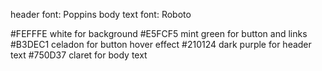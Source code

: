 header font: Poppins
body text font: Roboto

#FEFFFE white for background
#E5FCF5 mint green for button and links
#B3DEC1 celadon for button hover effect
#210124 dark purple for header text
#750D37 claret for body text
